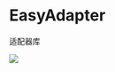 # EasyAdapter
适配器库


[![](https://jitpack.io/v/dpyinjie/EasyAdapter.svg)](https://jitpack.io/#dpyinjie/EasyAdapter)